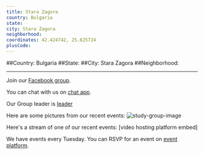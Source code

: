 ```yaml
---
title: Stara Zagora
country: Bulgaria
state: 
city: Stara Zagora
neighborhood: 
coordinates: 42.424742, 25.625724
plusCode:
---
```


##Country: Bulgaria
##State: 
##City: Stara Zagora
##Neighborhood: 
*****
Join our [Facebook group](https://www.facebook.com/groups/free.code.camp.stara.zagora).

You can chat with us on [chat app]().

Our Group leader is [leader]()

Here are some pictures from our recent events:
![study-group-image]()

Here's a stream of one of our recent events:
[video hosting platform embed]

We have events every Tuesday. You can RSVP for an event on [event platform]().
